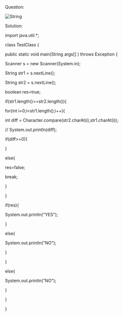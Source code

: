 Question:


![String](https://user-images.githubusercontent.com/71627585/151709292-2cb9556a-4a97-4364-bb27-188577f12529.png)


Solution:

import java.util.*;

class TestClass {

public static void main(String args[] ) throws Exception {

Scanner s = new Scanner(System.in);

String str1 = s.nextLine();

String str2 = s.nextLine();

boolean res=true;

if(str1.length()==str2.length()){

for(int i=0;i<str1.length();i++){

int diff = Character.compare(str2.charAt(i),str1.charAt(i));

// System.out.println(diff);

if(diff>=0){

}

else{

res=false;

break;

}

}

if(res){

System.out.println("YES");

}

else{

System.out.println("NO");

}

}

else{

System.out.println("NO");

}

}

}
